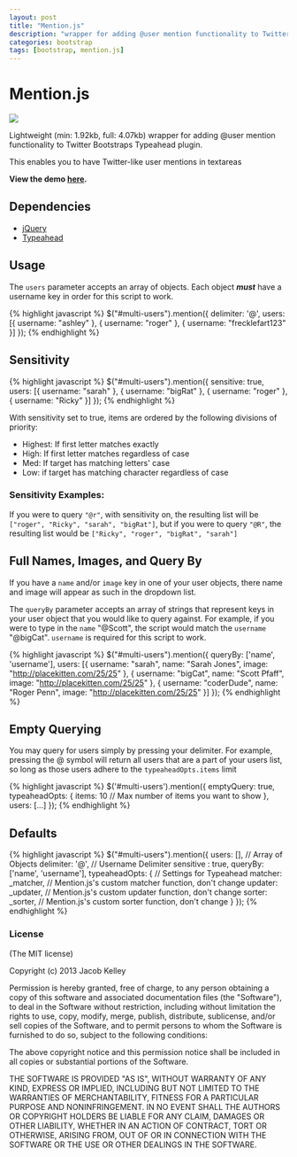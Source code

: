 ```yaml
---
layout: post
title: "Mention.js"
description: "wrapper for adding @user mention functionality to Twitter Bootstraps Typeahead plugin"
categories: bootstrap
tags: [bootstrap, mention.js]
---
```


# Mention.js

<img src="http://i.imgur.com/pCvqL.png">

Lightweight (min: 1.92kb, full: 4.07kb) wrapper for adding @user mention functionality to Twitter Bootstraps Typeahead plugin.

This enables you to have Twitter-like user mentions in textareas

<b>View the demo <a href="http://jakiestfu.github.com/Mention.js/" target="_blank">here</a>.</b>

## Dependencies

* <a href="https://github.com/jquery/jquery" target="_blank">jQuery</a>
* <a href="https://github.com/twitter/bootstrap" target="_blank">Typeahead</a>

## Usage
The `users` parameter accepts an array of objects. Each object ***must*** have a username key in order for this script to work.

{% highlight javascript %}
$("#multi-users").mention({
    delimiter: '@',
    users: [{
        username: "ashley"
    }, { 
        username: "roger"
    }, { 
        username: "frecklefart123"
    }]
});
{% endhighlight %}

## Sensitivity

{% highlight javascript %}
$("#multi-users").mention({
    sensitive: true,
    users: [{
        username: "sarah"
    }, { 
        username: "bigRat"
    }, { 
        username: "roger"
    }, { 
        username: "Ricky"
    }]
});
{% endhighlight %}

With sensitivity set to true, items are ordered by the following divisions of priority:

* Highest: If first letter matches exactly
* High: If first letter matches regardless of case
* Med: If target has matching letters' case
* Low: if target has matching character regardless of case

### Sensitivity Examples:

If you were to query `"@r"`, with sensitivity on, the resulting list will be `["roger", "Ricky", "sarah", "bigRat"]`, but if you were to query `"@R"`, the resulting list would be `["Ricky", "roger", "bigRat", "sarah"]`


## Full Names, Images, and Query By
If you have a `name` and/or `image` key in one of your user objects, there name and image will appear as such in the dropdown list.

The `queryBy` parameter accepts an array of strings that represent keys in your user object that you would like to query against. For example, if you were to type in the `name` "@Scott", the script would match the `username` "@bigCat". `username` is required for this script to work.

{% highlight javascript %}
$("#multi-users").mention({
    queryBy: ['name', 'username'],
    users: [{
        username: "sarah",
        name: "Sarah Jones",
        image: "http://placekitten.com/25/25"
    }, { 
        username: "bigCat",
        name: "Scott Pfaff",
        image: "http://placekitten.com/25/25"
    }, { 
        username: "coderDude",
        name: "Roger Penn",
        image: "http://placekitten.com/25/25"
    }]
});
{% endhighlight %}

## Empty Querying

You may query for users simply by pressing your delimiter. For example, pressing the @ symbol will return all users that are a part of your users list, so long as those users adhere to the `typeaheadOpts.items` limit

{% highlight javascript %}
$('#multi-users').mention({
    emptyQuery: true,
    typeaheadOpts: {
        items: 10 // Max number of items you want to show
    },
    users: [...]
});
{% endhighlight %}


## Defaults

{% highlight javascript %}
$("#multi-users").mention({
    users: [], // Array of Objects
    delimiter: '@', // Username Delimiter
    sensitive : true,
    queryBy: ['name', 'username'],
    typeaheadOpts: { // Settings for Typeahead
        matcher: _matcher, // Mention.js's custom matcher function, don't change
        updater: _updater, // Mention.js's custom updater function, don't change
        sorter: _sorter, // Mention.js's custom sorter function, don't change
    }
}); 
{% endhighlight %}
 
### License

(The MIT license)

Copyright (c) 2013 Jacob Kelley

Permission is hereby granted, free of charge, to any person obtaining
a copy of this software and associated documentation files (the
"Software"), to deal in the Software without restriction, including
without limitation the rights to use, copy, modify, merge, publish,
distribute, sublicense, and/or sell copies of the Software, and to
permit persons to whom the Software is furnished to do so, subject to
the following conditions:

The above copyright notice and this permission notice shall be
included in all copies or substantial portions of the Software.

THE SOFTWARE IS PROVIDED "AS IS", WITHOUT WARRANTY OF ANY KIND,
EXPRESS OR IMPLIED, INCLUDING BUT NOT LIMITED TO THE WARRANTIES OF
MERCHANTABILITY, FITNESS FOR A PARTICULAR PURPOSE AND
NONINFRINGEMENT. IN NO EVENT SHALL THE AUTHORS OR COPYRIGHT HOLDERS BE
LIABLE FOR ANY CLAIM, DAMAGES OR OTHER LIABILITY, WHETHER IN AN ACTION
OF CONTRACT, TORT OR OTHERWISE, ARISING FROM, OUT OF OR IN CONNECTION
WITH THE SOFTWARE OR THE USE OR OTHER DEALINGS IN THE SOFTWARE.
